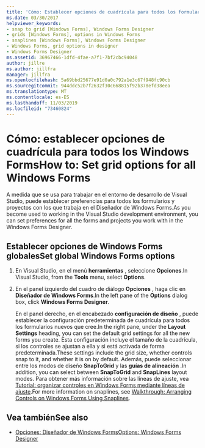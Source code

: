 ```yaml
---
title: 'Cómo: Establecer opciones de cuadrícula para todos los formularios Windows Forms'
ms.date: 03/30/2017
helpviewer_keywords:
- snap to grid [Windows Forms], Windows Forms Designer
- grids [Windows Forms], options in Windows Forms
- snaplines [Windows Forms], Windows Forms Designer
- Windows Forms, grid options in designer
- Windows Forms Designer
ms.assetid: 36967466-1dfd-4fae-a7f1-7bf2cbc94048
author: jillre
ms.author: jillfra
manager: jillfra
ms.openlocfilehash: 5a69bbd25677e91d0a0c792a1e3c67f948fc90cb
ms.sourcegitcommit: 944ddc52b7f2632f30c668815f92b378efd38eea
ms.translationtype: MT
ms.contentlocale: es-ES
ms.lasthandoff: 11/03/2019
ms.locfileid: "73460824"
---
```

# <a name="how-to-set-grid-options-for-all-windows-forms"></a><span data-ttu-id="3242b-102">Cómo: establecer opciones de cuadrícula para todos los Windows Forms</span><span class="sxs-lookup"><span data-stu-id="3242b-102">How to: Set grid options for all Windows Forms</span></span>

<span data-ttu-id="3242b-103">A medida que se usa para trabajar en el entorno de desarrollo de Visual Studio, puede establecer preferencias para todos los formularios y proyectos con los que trabaja en el Diseñador de Windows Forms.</span><span class="sxs-lookup"><span data-stu-id="3242b-103">As you become used to working in the Visual Studio development environment, you can set preferences for all the forms and projects you work with in the Windows Forms Designer.</span></span>

## <a name="set-global-windows-forms-options"></a><span data-ttu-id="3242b-104">Establecer opciones de Windows Forms globales</span><span class="sxs-lookup"><span data-stu-id="3242b-104">Set global Windows Forms options</span></span>

1. <span data-ttu-id="3242b-105">En Visual Studio, en el menú **herramientas** , seleccione **Opciones**.</span><span class="sxs-lookup"><span data-stu-id="3242b-105">In Visual Studio, from the **Tools** menu, select **Options**.</span></span>

2. <span data-ttu-id="3242b-106">En el panel izquierdo del cuadro de diálogo **Opciones** , haga clic en **Diseñador de Windows Forms**.</span><span class="sxs-lookup"><span data-stu-id="3242b-106">In the left pane of the **Options** dialog box, click **Windows Forms Designer**.</span></span>

   <span data-ttu-id="3242b-107">En el panel derecho, en el encabezado **configuración de diseño** , puede establecer la configuración predeterminada de cuadrícula para todos los formularios nuevos que cree.</span><span class="sxs-lookup"><span data-stu-id="3242b-107">In the right pane, under the **Layout Settings** heading, you can set the default grid settings for all the new forms you create.</span></span> <span data-ttu-id="3242b-108">Esta configuración incluye el tamaño de la cuadrícula, si los controles se ajustan a ella y si está activada de forma predeterminada.</span><span class="sxs-lookup"><span data-stu-id="3242b-108">These settings include the grid size, whether controls snap to it, and whether it is on by default.</span></span> <span data-ttu-id="3242b-109">Además, puede seleccionar entre los modos de diseño **SnapToGrid** y las **guías de alineación** .</span><span class="sxs-lookup"><span data-stu-id="3242b-109">In addition, you can select between **SnapToGrid** and **SnapLines** layout modes.</span></span> <span data-ttu-id="3242b-110">Para obtener más información sobre las líneas de ajuste, vea [Tutorial: organizar controles en Windows Forms mediante líneas de ajuste](walkthrough-arranging-controls-on-windows-forms-using-snaplines.md).</span><span class="sxs-lookup"><span data-stu-id="3242b-110">For more information on snaplines, see [Walkthrough: Arranging Controls on Windows Forms Using Snaplines](walkthrough-arranging-controls-on-windows-forms-using-snaplines.md).</span></span>

## <a name="see-also"></a><span data-ttu-id="3242b-111">Vea también</span><span class="sxs-lookup"><span data-stu-id="3242b-111">See also</span></span>

- [<span data-ttu-id="3242b-112">Opciones: Diseñador de Windows Forms</span><span class="sxs-lookup"><span data-stu-id="3242b-112">Options: Windows Forms Designer</span></span>](/visualstudio/ide/reference/options-windows-forms-designer)
